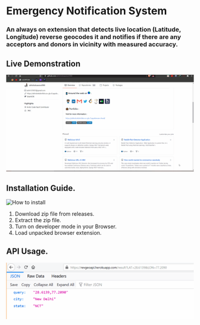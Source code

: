 # Emergency Notification System

### An always on extension that detects live location (Latitude, Longitude) reverse geocodes it and notifies if there are any acceptors and donors in vicinity with measured accuracy.

## Live Demonstration

![demo](/howTo/DesktopNotificationDemov2.gif)

## Installation Guide.

![How to install](/howTo/howtouse.gif)

1.	Download zip file from releases.
2.	Extract the zip file.
3.	Turn on developer mode in your Browser.
4. Load unpacked browser extension.

## API Usage.

![API Usage](/howTo/APIUsage.gif)
